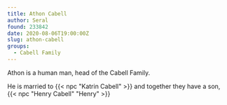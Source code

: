 ```yaml
---
title: Athon Cabell
author: Seral
found: 233842
date: 2020-08-06T19:00:00Z
slug: athon-cabell
groups:
  - Cabell Family
---
```


Athon is a human man, head of the Cabell Family.

He is married to {{< npc "Katrin Cabell" >}} and together they have a son, {{< npc "Henry Cabell" "Henry" >}}
